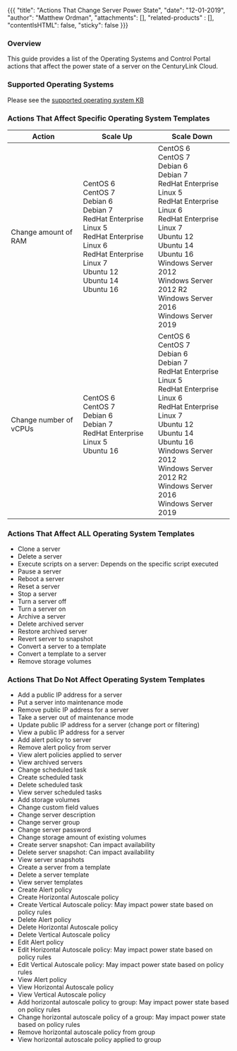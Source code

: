 {{{
  "title": "Actions That Change Server Power State",
  "date": "12-01-2019",
  "author": "Matthew Ordman",
  "attachments": [],
  "related-products" : [],
  "contentIsHTML": false,
  "sticky": false
}}}

### Overview
This guide provides a list of the Operating Systems and Control Portal actions that affect the power state of a server on the CenturyLink Cloud.

### Supported Operating Systems
Please see the [supported operating system KB](https://www.ctl.io/knowledge-base/support/supported-operating-systems/)

### Actions That Affect Specific Operating System Templates

**Action**|**Scale Up**|**Scale Down**
----------|------------|--------------
Change amount of RAM|CentOS 6<br>CentOS 7<br>Debian 6<br>Debian 7<br>RedHat Enterprise Linux 5<br>RedHat Enterprise Linux 6<br>RedHat Enterprise Linux 7<br>Ubuntu 12<br>Ubuntu 14<br>Ubuntu 16|CentOS 6<br>CentOS 7<br>Debian 6<br>Debian 7<br>RedHat Enterprise Linux 5<br>RedHat Enterprise Linux 6<br>RedHat Enterprise Linux 7<br>Ubuntu 12<br>Ubuntu 14<br>Ubuntu 16<br>Windows Server 2012<br>Windows Server 2012 R2<br>Windows Server 2016<br>Windows Server 2019
Change number of vCPUs|CentOS 6<br>CentOS 7<br>Debian 6<br>Debian 7<br>RedHat Enterprise Linux 5<br>Ubuntu 16|CentOS 6<br>CentOS 7<br>Debian 6<br>Debian 7<br>RedHat Enterprise Linux 5<br>RedHat Enterprise Linux 6<br>RedHat Enterprise Linux 7<br>Ubuntu 12<br>Ubuntu 14<br>Ubuntu 16<br>Windows Server 2012<br>Windows Server 2012 R2<br>Windows Server 2016<br>Windows Server 2019

### Actions That Affect **ALL** Operating System Templates

* Clone a server
* Delete a server
* Execute scripts on a server: Depends on the specific script executed
* Pause a server
* Reboot a server
* Reset a server
* Stop a server
* Turn a server off
* Turn a server on
* Archive a server
* Delete archived server
* Restore archived server
* Revert server to snapshot
* Convert a server to a template
* Convert a template to a server
* Remove storage volumes

### Actions That **Do Not** Affect Operating System Templates

* Add a public IP address for a server
* Put a server into maintenance mode
* Remove public IP address for a server
* Take a server out of maintenance mode
* Update public IP address for a server (change port or filtering)
* View a public IP address for a server
* Add alert policy to server
* Remove alert policy from server
* View alert policies applied to server
* View archived servers
* Change scheduled task
* Create scheduled task
* Delete scheduled task
* View server scheduled tasks
* Add storage volumes
* Change custom field values
* Change server description
* Change server group
* Change server password
* Change storage amount of existing volumes
* Create server snapshot: Can impact availability
* Delete server snapshot: Can impact availability
* View server snapshots
* Create a server from a template
* Delete a server template
* View server templates
* Create Alert policy
* Create Horizontal Autoscale policy
* Create Vertical Autoscale policy: May impact power state based on policy rules
* Delete Alert policy
* Delete Horizontal Autoscale policy
* Delete Vertical Autoscale policy
* Edit Alert policy
* Edit Horizontal Autoscale policy: May impact power state based on policy rules
* Edit Vertical Autoscale policy: May impact power state based on policy rules
* View Alert policy
* View Horizontal Autoscale policy
* View Vertical Autoscale policy
* Add horizontal autoscale policy to group: May impact power state based on policy rules
* Change horizontal autoscale policy of a group: May impact power state based on policy rules
* Remove horizontal autoscale policy from group
* View horizontal autoscale policy applied to group

